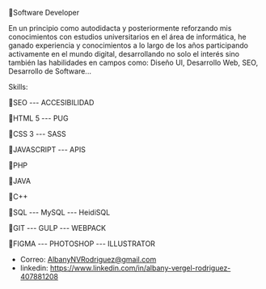 👋Software Developer

En un principio como autodidacta y posteriormente reforzando mis conocimientos con estudios universitarios en el área de informática, he ganado experiencia y conocimientos a lo largo de los años participando activamente en el mundo digital, desarrollando no solo el interés sino también las habilidades en campos como: Diseño UI, Desarrollo Web, SEO, Desarrollo de Software...

Skills:

📌SEO --- ACCESIBILIDAD 

📌HTML 5 --- PUG

📌CSS 3 --- SASS

📌JAVASCRIPT --- APIS 

📌PHP 

📌JAVA

📌C++

📌SQL --- MySQL --- HeidiSQL

📌GIT --- GULP --- WEBPACK

📌FIGMA --- PHOTOSHOP --- ILLUSTRATOR


- Correo: AlbanyNVRodriguez@gmail.com
- linkedin: https://www.linkedin.com/in/albany-vergel-rodriguez-407881208
<!---
AlbanyNVRodriguez/AlbanyNVRodriguez is a ✨ special ✨ repository because its `README.md` (this file) appears on your GitHub profile.
You can click the Preview link to take a look at your changes.
--->
